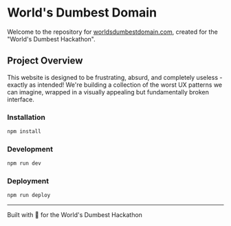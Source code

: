 # World's Dumbest Domain

Welcome to the repository for [worldsdumbestdomain.com](https://worldsdumbestdomain.com), created for the "World's Dumbest Hackathon".

## Project Overview

This website is designed to be frustrating, absurd, and completely useless - exactly as intended! We're building a collection of the worst UX patterns we can imagine, wrapped in a visually appealing but fundamentally broken interface.


### Installation

```bash
npm install
```

### Development

```bash
npm run dev
```

### Deployment

```bash
npm run deploy
```

---

Built with 💩 for the World's Dumbest Hackathon